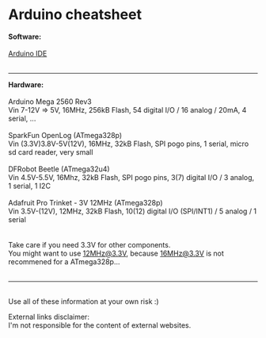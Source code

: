 # Arduino cheatsheet

**Software:**<br />
<br />
[Arduino IDE](https://www.arduino.cc/en/Main/Software)<br />
<br />
****
**Hardware:**<br />
<br />
Arduino Mega 2560 Rev3<br />
Vin 7-12V => 5V, 16MHz, 256kB Flash, 54 digital I/O / 16 analog / 20mA, 4 serial, ...<br />
<br />
SparkFun OpenLog (ATmega328p)<br />
Vin (3.3V)3.8V-5V(12V), 16MHz, 32kB Flash, SPI pogo pins, 1 serial, micro sd card reader, very small<br />
<br />
DFRobot Beetle (ATmega32u4)<br />
Vin 4.5V-5.5V, 16Mhz, 32kB Flash, SPI pogo pins, 3(7) digital I/O / 3 analog, 1 serial, 1 I2C<br />
<br />
Adafruit Pro Trinket - 3V 12MHz (ATmega328p)<br />
Vin 3.5V-(12V), 12MHz, 32kB Flash, 10(12) digital I/O (SPI/INT1) / 5 analog / 1 serial<br />
<br />
<br />
Take care if you need 3.3V for other components.<br />
You might want to use 12MHz@3.3V, because 16MHz@3.3V is not recommened for a ATmega328p...<br />
<br />
****
<br />
Use all of these information at your own risk :)<br />


External links disclaimer:<br>
I'm not responsible for the content of external websites.<br>
